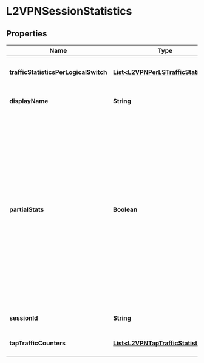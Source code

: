 # L2VPNSessionStatistics

## Properties
Name | Type | Description | Notes
------------ | ------------- | ------------- | -------------
**trafficStatisticsPerLogicalSwitch** | [**List&lt;L2VPNPerLSTrafficStatistics&gt;**](L2VPNPerLSTrafficStatistics.md) | Traffic statistics per logical switch. |  [optional]
**displayName** | **String** | L2VPN display name. |  [optional]
**partialStats** | **Boolean** | Partial statistics is set to true if onle active node responds while standby does not. In case of both nodes responded statistics will be summed and partial stats will be false. If cluster has only active node, partial statistics will always be false. |  [optional]
**sessionId** | **String** | Session identifier for L2VPN. |  [optional]
**tapTrafficCounters** | [**List&lt;L2VPNTapTrafficStatistics&gt;**](L2VPNTapTrafficStatistics.md) | Tunnel port traffic counters. |  [optional]
